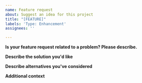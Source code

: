```yaml
---
name: Feature request
about: Suggest an idea for this project
title: "[FEATURE]"
labels: 'Type: Enhancement'
assignees: ''

---
```


**Is your feature request related to a problem? Please describe.**
<!-- A clear and concise description of what the problem is. 
Ex. I'm always frustrated when [...]
-->

**Describe the solution you'd like**
<!-- A clear and concise description of what you want to happen.-->

**Describe alternatives you've considered**
<!-- A clear and concise description of any alternative solutions or features you've considered.-->

**Additional context**
<!-- Add any other context or screenshots about the feature request here.-->
